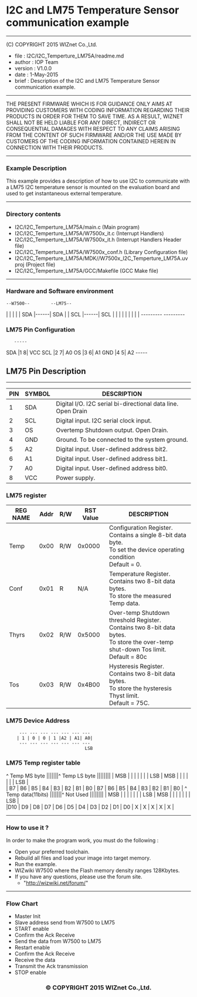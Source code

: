 
# I2C and LM75 Temperature Sensor communication example
******************************************************************************
(C) COPYRIGHT 2015 WIZnet Co.,Ltd.

  * file    : I2C/I2C_Temperture_LM75A/readme.md 
  * author  : IOP Team
  * version : V1.0.0
  * date    : 1-May-2015
  * brief   :  Description of the I2C and LM75 Temperature Sensor communication example.
******************************************************************************
THE PRESENT FIRMWARE WHICH IS FOR GUIDANCE ONLY AIMS AT PROVIDING CUSTOMERS WITH CODING INFORMATION REGARDING THEIR PRODUCTS IN ORDER FOR THEM TO SAVE TIME. AS A RESULT, WIZNET SHALL NOT BE HELD LIABLE FOR ANY DIRECT, INDIRECT OR CONSEQUENTIAL DAMAGES WITH RESPECT TO ANY CLAIMS ARISING FROM THE CONTENT OF SUCH FIRMWARE AND/OR THE USE MADE BY CUSTOMERS OF THE CODING INFORMATION CONTAINED HEREIN IN CONNECTION WITH THEIR PRODUCTS.
******************************************************************************

### Example Description

This example provides a description of how to use I2C to communicate with a
LM75 I2C temperature sensor is mounted on the evaluation board and used to get
instantaneous external temperature.

______________________________________________________________________________
### Directory contents

  - I2C/I2C_Temperture_LM75A/main.c                              				(Main program)
  - I2C/I2C_Temperture_LM75A/W7500x_it.c                       					(Interrupt Handlers)
  - I2C/I2C_Temperture_LM75A/W7500x_it.h                     				  	(Interrupt Handlers Header file)
  - I2C/I2C_Temperture_LM75A/W7500x_conf.h                     					(Library Configuration file)
  - I2C/I2C_Temperture_LM75A/MDK//W7500x_I2C_Temperture_LM75A.uvproj         	(Project file)
  - I2C/I2C_Temperture_LM75A/GCC/Makefile                      					(GCC Make file)
______________________________________________________________________________

### Hardware and Software environment 

>
    --W7500--        --LM75--
   |         |      |        |
   |     SDA |------| SDA    |
   |     SCL |------| SCL    |
   |         |      |        |
   |         |      |        |
    ---------       ---------



### LM75 Pin Configuration

>        
       -----      
  SDA |1   8| VCC
	SCL |2   7| A0 
	OS  |3   6| A1 
	GND |4   5| A2 
       -----


    
## LM75 Pin Description

-------------------------------------------------------------------------------
PIN | SYMBOL | DESCRIPTION
----|--------|------------------------------------------------------------------
 1  | SDA    | Digital I/O. I2C serial bi-directional data line. Open Drain
 2  | SCL    | Digital input. I2C serial clock input.
 3  | OS     | Overtemp Shutdown output. Open Drain.
 4  | GND    | Ground. To be connected to the system ground.
 5  | A2     | Digital input. User-defined address bit2.
 6  | A1     | Digital input. User-defined address bit1.
 7  | A0     | Digital input. User-defined address bit0.
 8  | VCC    | Power supply.


### LM75 register 

|REG NAME | Addr   | R/W | RST Value |DESCRIPTION|
|---------|---------|-------|-------|------------|
|Temp     |0x00   |R/W |0x0000  |Configuration Register.<br>Contains a single 8-bit data byte.<br>To set the device operating condition<br>Default = 0.|
|Conf    | 0x01   | R   |    N/A    |   Temperature Register.<br>Contains two 8-bit data bytes.<br>To store the measured Temp data.|
|Thyrs    | 0x02   | R/W |   0x5000  |  Over-temp Shutdown threshold Register.<br>Contains two 8-bit data bytes.<br>To store the over-temp shut-down Tos limit.<br> Default = 80c|
|Tos      | 0x03   | R/W |   0x4B00  |   Hysteresis Register.<br>Contains two 8-bit data bytes.<br>To store the hysteresis Thyst limit.<br>                    Default = 75C.|



### LM75 Device Address

>   
         --- --- --- --- --- --- --- 
        | 1 | 0 | 0 | 1 |A2 | A1| A0|
         --- --- --- --- --- --- --- 
                                  LSB
                                  


### LM75 Temp register table

^              Temp MS byte                  |||||||^            Temp LS byte  	  ||||||||
| MSB |     |     |     |     |     |     | LSB | MSB |     |     |     |     |     |     | LSB |            
|  B7 |  B6 |  B5 |  B4 |  B3 |  B2 |  B1 |  B0 |  B7 |  B6 |  B5 |  B4 |  B3 |  B2 |  B1 |  B0 |
^                         Temp data(11bits)   |||||||^        Not  Used            ||||||||
| MSB |     |     |     |     |     |     | LSB | MSB |     |     |     |     |     |     | LSB |            
|D10 |  D9 |  D8 |  D7 |  D6 |  D5 |  D4 |  D3 |  D2 |  D1 |  D0 |  X  |  X  |  X  |  X  |  X  |

______________________________________________________________________________

### How to use it ? 
In order to make the program work, you must do the following :

 - Open your preferred toolchain.
 - Rebuild all files and load your image into target memory.
 - Run the example.
 - WIZwiki W7500 where the Flash memory density ranges 128Kbytes.
 - If you have any questions, please use the forum site.
   - "http://wizwiki.net/forum/"
______________________________________________________________________________

### Flow Chart
 - Master Init
 - Slave address send from W7500 to LM75
 - START enable
 - Confirm the Ack Receive
 - Send the data from W7500 to LM75
 - Restart enable
 - Confirm the Ack Receive
 - Receive the data
 - Transmit the Ack transmission
 - STOP enable


<h3><center>&copy; COPYRIGHT 2015 WIZnet Co.,Ltd.</center></h3>
